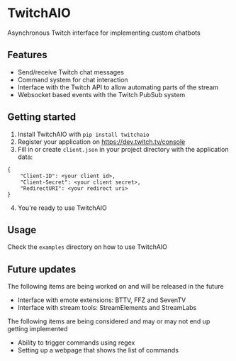 # TwitchAIO
Asynchronous Twitch interface for implementing custom chatbots

## Features
- Send/receive Twitch chat messages
- Command system for chat interaction
- Interface with the Twitch API to allow automating parts of the stream
- Websocket based events with the Twitch PubSub system

## Getting started
1. Install TwitchAIO with 
``` pip install twitchaio ```
2. Register your application on https://dev.twitch.tv/console
3. Fill in or create `client.json` in your project directory with the application data:
```
{ 
    "Client-ID": <your client id>,
    "Client-Secret": <your client secret>,
    "RedirectURI": <your redirect uri>
}
```
4. You're ready to use TwitchAIO

## Usage
Check the `examples` directory on how to use TwitchAIO

## Future updates
The following items are being worked on and will be released in the future
- Interface with emote extensions: BTTV, FFZ and SevenTV
- Interface with stream tools: StreamElements and StreamLabs

The following items are being considered and may or may not end up getting implemented
- Ability to trigger commands using regex
- Setting up a webpage that shows the list of commands